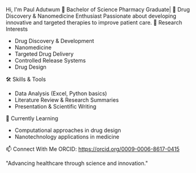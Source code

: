 Hi, I'm Paul Adutwum 👋
Bachelor of Science Pharmacy Graduate| 💊 Drug Discovery & Nanomedicine Enthusiast
Passionate about developing innovative and targeted therapies to improve patient care.
🔬 Research Interests
- Drug Discovery & Development  
- Nanomedicine  
- Targeted Drug Delivery  
- Controlled Release Systems  
- Drug Design  

🛠 Skills & Tools
- Data Analysis (Excel, Python basics)  
- Literature Review & Research Summaries  
- Presentation & Scientific Writing  


 🌱 Currently Learning
- Computational approaches in drug design  
- Nanotechnology applications in medicine  


 📫 Connect With Me
ORCID: https://orcid.org/0009-0006-8617-0415


"Advancing healthcare through science and innovation."
